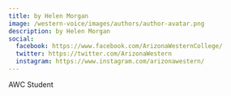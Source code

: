 ```yaml
---
title: by Helen Morgan
image: /western-voice/images/authors/author-avatar.png
description: by Helen Morgan
social:
  facebook: https://www.facebook.com/ArizonaWesternCollege/
  twitter: https://twitter.com/ArizonaWestern
  instagram: https://www.instagram.com/arizonawestern/
---
```


AWC Student